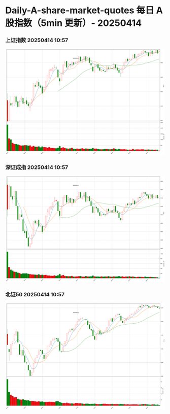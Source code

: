 
# Daily-A-share-market-quotes 每日 A 股指数（5min 更新）- 20250414

### 上证指数 20250414 10:57
![](./fig/2025/4/20250414-sh000001.png)

### 深证成指 20250414 10:57
![](./fig/2025/4/20250414-sz399001.png)

### 北证50 20250414 10:57
![](./fig/2025/4/20250414-bj899050.png)
